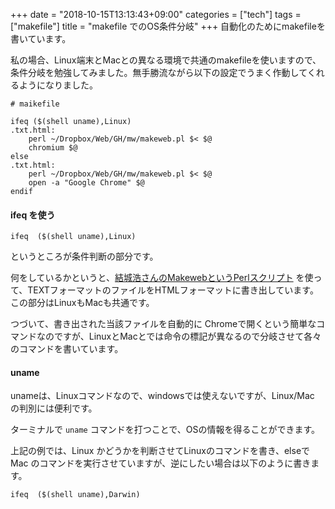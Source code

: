+++
date = "2018-10-15T13:13:43+09:00"
categories = ["tech"]
tags = ["makefile"]
title = "makefile でのOS条件分岐"
+++
自動化のためにmakefileを書いています。

私の場合、Linux端末とMacとの異なる環境で共通のmakefileを使いますので、条件分岐を勉強してみました。無手勝流ながら以下の設定でうまく作動してくれるようになりました。
<!--more-->

```shell
# maikefile

ifeq ($(shell uname),Linux)
.txt.html:
	perl ~/Dropbox/Web/GH/mw/makeweb.pl $< $@
	chromium $@
else
.txt.html:
	perl ~/Dropbox/Web/GH/mw/makeweb.pl $< $@
	open -a "Google Chrome" $@
endif
```

#### ifeq を使う

```shell
ifeq  ($(shell uname),Linux)
``` 

というところが条件判断の部分です。

何をしているかというと、[結城浩さんのMakewebというPerlスクリプト](https://www.hyuki.com/makeweb/) を使って、TEXTフォーマットのファイルをHTMLフォーマットに書き出しています。この部分はLinuxもMacも共通です。


つづいて、書き出された当該ファイルを自動的に Chromeで開くという簡単なコマンドなのですが、LinuxとMacとでは命令の標記が異なるので分岐させて各々のコマンドを書いています。

#### uname
unameは、Linuxコマンドなので、windowsでは使えないですが、Linux/Mac の判別には便利です。

ターミナルで ````uname```` コマンドを打つことで、OSの情報を得ることができます。

上記の例では、Linux かどうかを判断させてLinuxのコマンドを書き、elseでMac のコマンドを実行させていますが、逆にしたい場合は以下のように書きます。


```shell
ifeq  ($(shell uname),Darwin)
```
